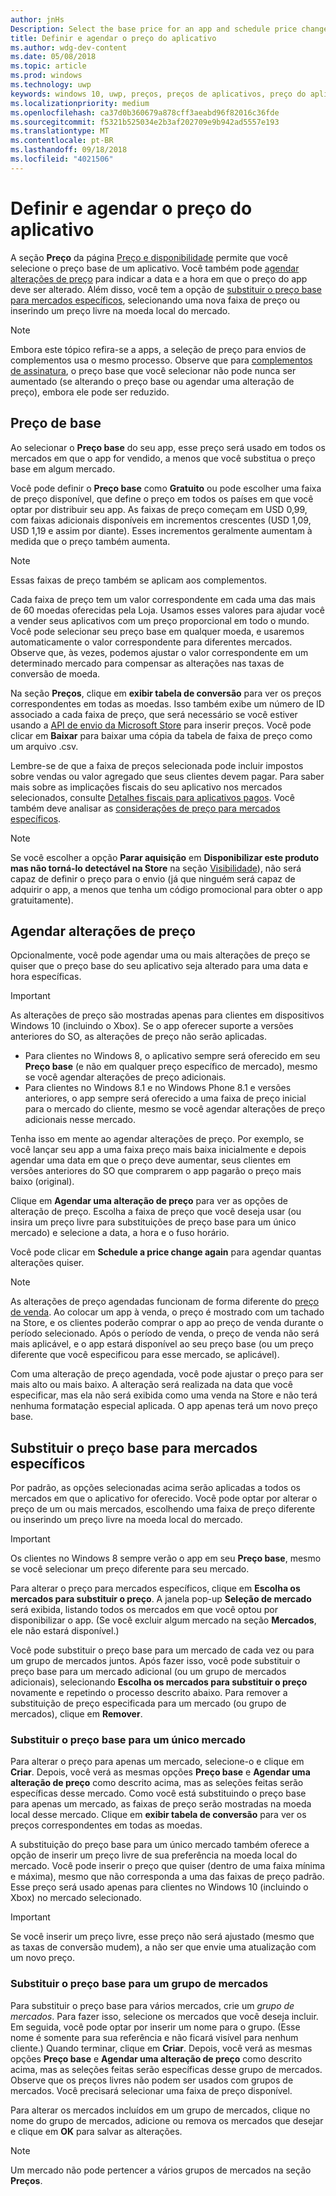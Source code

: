```yaml
---
author: jnHs
Description: Select the base price for an app and schedule price changes. You can also customize these options for specific markets.
title: Definir e agendar o preço do aplicativo
ms.author: wdg-dev-content
ms.date: 05/08/2018
ms.topic: article
ms.prod: windows
ms.technology: uwp
keywords: windows 10, uwp, preços, preços de aplicativos, preço do aplicativo, vender aplicativos, alteração de preço, preço personalizado, preço, custo, substituir preço base, preço livre, livre
ms.localizationpriority: medium
ms.openlocfilehash: ca37d0b360679a878cff3aeabd96f82016c36fde
ms.sourcegitcommit: f5321b525034e2b3af202709e9b942ad5557e193
ms.translationtype: MT
ms.contentlocale: pt-BR
ms.lasthandoff: 09/18/2018
ms.locfileid: "4021506"
---
```

# <a name="set-and-schedule-app-pricing"></a>Definir e agendar o preço do aplicativo

A seção **Preço** da página [Preço e disponibilidade](set-app-pricing-and-availability.md) permite que você selecione o preço base de um aplicativo. Você também pode [agendar alterações de preço](#schedule-price-changes) para indicar a data e a hora em que o preço do app deve ser alterado. Além disso, você tem a opção de [substituir o preço base para mercados específicos](#override-base-price-for-specific-markets), selecionando uma nova faixa de preço ou inserindo um preço livre na moeda local do mercado.

> [!NOTE]
> Embora este tópico refira-se a apps, a seleção de preço para envios de complementos usa o mesmo processo. Observe que para [complementos de assinatura](../monetize/enable-subscription-add-ons-for-your-app.md), o preço base que você selecionar não pode nunca ser aumentado (se alterando o preço base ou agendar uma alteração de preço), embora ele pode ser reduzido.

## <a name="base-price"></a>Preço de base

Ao selecionar o **Preço base** do seu app, esse preço será usado em todos os mercados em que o app for vendido, a menos que você substitua o preço base em algum mercado.

Você pode definir o **Preço base** como **Gratuito** ou pode escolher uma faixa de preço disponível, que define o preço em todos os países em que você optar por distribuir seu app. As faixas de preço começam em USD 0,99, com faixas adicionais disponíveis em incrementos crescentes (USD 1,09, USD 1,19 e assim por diante). Esses incrementos geralmente aumentam à medida que o preço também aumenta. 

> [!NOTE]
> Essas faixas de preço também se aplicam aos complementos. 

Cada faixa de preço tem um valor correspondente em cada uma das mais de 60 moedas oferecidas pela Loja. Usamos esses valores para ajudar você a vender seus aplicativos com um preço proporcional em todo o mundo. Você pode selecionar seu preço base em qualquer moeda, e usaremos automaticamente o valor correspondente para diferentes mercados. Observe que, às vezes, podemos ajustar o valor correspondente em um determinado mercado para compensar as alterações nas taxas de conversão de moeda.

Na seção **Preços**, clique em **exibir tabela de conversão** para ver os preços correspondentes em todas as moedas. Isso também exibe um número de ID associado a cada faixa de preço, que será necessário se você estiver usando a [API de envio da Microsoft Store](../monetize/manage-app-submissions.md#price-tiers) para inserir preços. Você pode clicar em **Baixar** para baixar uma cópia da tabela de faixa de preço como um arquivo .csv.

Lembre-se de que a faixa de preços selecionada pode incluir impostos sobre vendas ou valor agregado que seus clientes devem pagar. Para saber mais sobre as implicações fiscais do seu aplicativo nos mercados selecionados, consulte [Detalhes fiscais para aplicativos pagos](tax-details-for-paid-apps.md). Você também deve analisar as [considerações de preço para mercados específicos](define-pricing-and-market-selection.md#price-considerations-for-specific-markets).

> [!NOTE]
> Se você escolher a opção **Parar aquisição** em **Disponibilizar este produto mas não torná-lo detectável na Store** na seção [Visibilidade](choose-visibility-options.md#discoverability)), não será capaz de definir o preço para o envio (já que ninguém será capaz de adquirir o app, a menos que tenha um código promocional para obter o app gratuitamente).

## <a name="schedule-price-changes"></a>Agendar alterações de preço

Opcionalmente, você pode agendar uma ou mais alterações de preço se quiser que o preço base do seu aplicativo seja alterado para uma data e hora específicas. 

> [!IMPORTANT]
> As alterações de preço são mostradas apenas para clientes em dispositivos Windows 10 (incluindo o Xbox). Se o app oferecer suporte a versões anteriores do SO, as alterações de preço não serão aplicadas. 
>
> - Para clientes no Windows 8, o aplicativo sempre será oferecido em seu **Preço base** (e não em qualquer preço específico de mercado), mesmo se você agendar alterações de preço adicionais. 
> - Para clientes no Windows 8.1 e no Windows Phone 8.1 e versões anteriores, o app sempre será oferecido a uma faixa de preço inicial para o mercado do cliente, mesmo se você agendar alterações de preço adicionais nesse mercado.
> 
> Tenha isso em mente ao agendar alterações de preço. Por exemplo, se você lançar seu app a uma faixa preço mais baixa inicialmente e depois agendar uma data em que o preço deve aumentar, seus clientes em versões anteriores do SO que comprarem o app pagarão o preço mais baixo (original).

Clique em **Agendar uma alteração de preço** para ver as opções de alteração de preço. Escolha a faixa de preço que você deseja usar (ou insira um preço livre para substituições de preço base para um único mercado) e selecione a data, a hora e o fuso horário.

Você pode clicar em **Schedule a price change again** para agendar quantas alterações quiser.

> [!NOTE]
> As alterações de preço agendadas funcionam de forma diferente do [preço de venda](put-apps-and-add-ons-on-sale.md). Ao colocar um app à venda, o preço é mostrado com um tachado na Store, e os clientes poderão comprar o app ao preço de venda durante o período selecionado. Após o período de venda, o preço de venda não será mais aplicável, e o app estará disponível ao seu preço base (ou um preço diferente que você especificou para esse mercado, se aplicável).
>
> Com uma alteração de preço agendada, você pode ajustar o preço para ser mais alto ou mais baixo. A alteração será realizada na data que você especificar, mas ela não será exibida como uma venda na Store e não terá nenhuma formatação especial aplicada. O app apenas terá um novo preço base. 


## <a name="override-base-price-for-specific-markets"></a>Substituir o preço base para mercados específicos

Por padrão, as opções selecionadas acima serão aplicadas a todos os mercados em que o aplicativo for oferecido. Você pode optar por alterar o preço de um ou mais mercados, escolhendo uma faixa de preço diferente ou inserindo um preço livre na moeda local do mercado.

> [!IMPORTANT]
> Os clientes no Windows 8 sempre verão o app em seu **Preço base**, mesmo se você selecionar um preço diferente para seu mercado.

Para alterar o preço para mercados específicos, clique em **Escolha os mercados para substituir o preço**. A janela pop-up **Seleção de mercado** será exibida, listando todos os mercados em que você optou por disponibilizar o app. (Se você excluir algum mercado na seção **Mercados**, ele não estará disponível.) 

Você pode substituir o preço base para um mercado de cada vez ou para um grupo de mercados juntos. Após fazer isso, você pode substituir o preço base para um mercado adicional (ou um grupo de mercados adicionais), selecionando **Escolha os mercados para substituir o preço** novamente e repetindo o processo descrito abaixo. Para remover a substituição de preço especificada para um mercado (ou grupo de mercados), clique em **Remover**.


### <a name="override-the-base-price-for-a-single-market"></a>Substituir o preço base para um único mercado

Para alterar o preço para apenas um mercado, selecione-o e clique em **Criar**. Depois, você verá as mesmas opções **Preço base** e **Agendar uma alteração de preço** como descrito acima, mas as seleções feitas serão específicas desse mercado. Como você está substituindo o preço base para apenas um mercado, as faixas de preço serão mostradas na moeda local desse mercado. Clique em **exibir tabela de conversão** para ver os preços correspondentes em todas as moedas. 

A substituição do preço base para um único mercado também oferece a opção de inserir um preço livre de sua preferência na moeda local do mercado. Você pode inserir o preço que quiser (dentro de uma faixa mínima e máxima), mesmo que não corresponda a uma das faixas de preço padrão. Esse preço será usado apenas para clientes no Windows 10 (incluindo o Xbox) no mercado selecionado. 

> [!IMPORTANT]
> Se você inserir um preço livre, esse preço não será ajustado (mesmo que as taxas de conversão mudem), a não ser que envie uma atualização com um novo preço. 

### <a name="override-the-base-price-for-a-market-group"></a>Substituir o preço base para um grupo de mercados

Para substituir o preço base para vários mercados, crie um *grupo de mercados*. Para fazer isso, selecione os mercados que você deseja incluir. Em seguida, você pode optar por inserir um nome para o grupo. (Esse nome é somente para sua referência e não ficará visível para nenhum cliente.) Quando terminar, clique em **Criar**. Depois, você verá as mesmas opções **Preço base** e **Agendar uma alteração de preço** como descrito acima, mas as seleções feitas serão específicas desse grupo de mercados. Observe que os preços livres não podem ser usados com grupos de mercados. Você precisará selecionar uma faixa de preço disponível.

Para alterar os mercados incluídos em um grupo de mercados, clique no nome do grupo de mercados, adicione ou remova os mercados que desejar e clique em **OK** para salvar as alterações. 

> [!NOTE]
> Um mercado não pode pertencer a vários grupos de mercados na seção **Preços**.





